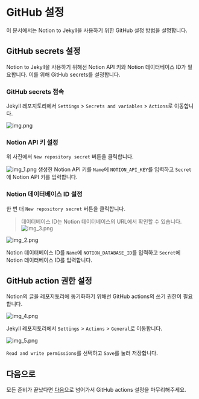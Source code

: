 # GitHub 설정

이 문서에서는 Notion to Jekyll을 사용하기 위한 GitHub 설정 방법을 설명합니다.

## GitHub secrets 설정

Notion to Jekyll을 사용하기 위해선 Notion API 키와 Notion 데이터베이스 ID가 필요합니다. 이를 위해 GitHub secrets를 설정합니다.

### GitHub secrets 접속

Jekyll 레포지토리에서 `Settings` > `Secrets and variables` > `Actions`로 이동합니다.

![img.png](images/github-secrets.png)

### Notion API 키 설정

위 사진에서 `New repository secret` 버튼을 클릭합니다.

![img_1.png](images/github-secrets-api-key.png)
생성한 Notion API 키를 `Name`에 `NOTION_API_KEY`를 입력하고 `Secret`에 Notion API 키를 입력합니다.

### Notion 데이터베이스 ID 설정

한 번 더 `New repository secret` 버튼을 클릭합니다.

> 데이터베이스 ID는 Notion 데이터베이스의 URL에서 확인할 수 있습니다.
> ![img_3.png](images/url-database-id.png)

![img_2.png](images/github-secrets-database-id.png)

Notion 데이터베이스 ID를 `Name`에 `NOTION_DATABASE_ID`를 입력하고 `Secret`에 Notion 데이터베이스 ID를 입력합니다.

## GitHub action 권한 설정

Notion의 글을 레포지토리에 동기화하기 위해선 GitHub actions의 쓰기 권한이 필요합니다.

![img_4.png](images/github-actions.png)

Jekyll 레포지토리에서 `Settings` > `Actions` > `General`로 이동합니다.

![img_5.png](images/github-actions-permission.png)

`Read and write permissions`를 선택하고 `Save`를 눌러 저장합니다.

## 다음으로

모든 준비가 끝났다면 [다음](./README.md#github-action-설정)으로 넘어가서 GitHub actions 설정을 마무리해주세요.
